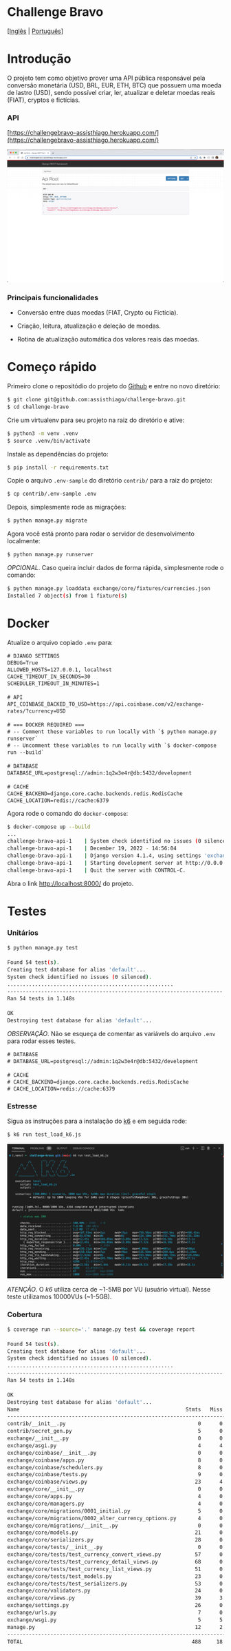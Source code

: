 # Challenge Bravo
[[Inglês](README.md) | [Português](README.pt.md)]

# Introdução
O projeto tem como objetivo prover uma API pública responsável pela conversão monetária (USD, BRL, EUR, ETH, BTC) que possuem uma moeda de lastro (USD), sendo possível criar, ler, atualizar e deletar moedas reais (FIAT), cryptos e fictícias.

### API
[https://challengebravo-assisthiago.herokuapp.com/](https://challengebravo-assisthiago.herokuapp.com/)

![Default home view](screen-shot_api-home.png?raw=True "API Home")

### Principais funcionalidades
* Conversão entre duas moedas (FIAT, Crypto ou Fictícia).

* Criação, leitura, atualização e deleção de moedas.

* Rotina de atualização automática dos valores reais das moedas.

# Começo rápido
Primeiro clone o repositódio do projeto do [Github](https://github.com/assisthiago/challenge-bravo) e entre no novo diretório:
```bash
$ git clone git@github.com:assisthiago/challenge-bravo.git
$ cd challenge-bravo
```

Crie um virtualenv para seu projeto na raiz do diretório e ative:
```bash
$ python3 -m venv .venv
$ source .venv/bin/activate
```

Instale as dependências do projeto:
```bash
$ pip install -r requirements.txt
```

Copie o arquivo `.env-sample` do diretório `contrib/` para a raiz do projeto:
```bash
$ cp contrib/.env-sample .env
```

Depois, simplesmente rode as migrações:
```bash
$ python manage.py migrate
```

Agora você está pronto para rodar o servidor de desenvolvimento localmente:
```bash
$ python manage.py runserver
```

_OPCIONAL_. Caso queira incluir dados de forma rápida, simplesmente rode o comando:
```bash
$ python manage.py loaddata exchange/core/fixtures/currencies.json
Installed 7 object(s) from 1 fixture(s)
```

# Docker

Atualize o arquivo copiado `.env` para:
```
# DJANGO SETTINGS
DEBUG=True
ALLOWED_HOSTS=127.0.0.1, localhost
CACHE_TIMEOUT_IN_SECONDS=30
SCHEDULER_TIMEOUT_IN_MINUTES=1

# API
API_COINBASE_BACKED_TO_USD=https://api.coinbase.com/v2/exchange-rates/?currency=USD

# === DOCKER REQUIRED ===
# -- Comment these variables to run locally with `$ python manage.py runserver`
# -- Uncomment these variables to run locally with `$ docker-compose run --build`

# DATABASE
DATABASE_URL=postgresql://admin:1q2w3e4r@db:5432/development

# CACHE
CACHE_BACKEND=django.core.cache.backends.redis.RedisCache
CACHE_LOCATION=redis://cache:6379
```

Agora rode o comando do `docker-compose`:
```bash
$ docker-compose up --build
...
challenge-bravo-api-1    | System check identified no issues (0 silenced).
challenge-bravo-api-1    | December 19, 2022 - 14:56:04
challenge-bravo-api-1    | Django version 4.1.4, using settings 'exchange.settings'
challenge-bravo-api-1    | Starting development server at http://0.0.0.0:8000/
challenge-bravo-api-1    | Quit the server with CONTROL-C.
```

Abra o link [http://localhost:8000/](http://localhost:8000/) do projeto.

# Testes

### Unitários
```bash
$ python manage.py test

Found 54 test(s).
Creating test database for alias 'default'...
System check identified no issues (0 silenced).
......................................................
----------------------------------------------------------------------
Ran 54 tests in 1.148s

OK
Destroying test database for alias 'default'...
```

_OBSERVAÇÃO_. Não se esqueça de comentar as variávels do arquivo `.env` para rodar esses testes.
```
# DATABASE
# DATABASE_URL=postgresql://admin:1q2w3e4r@db:5432/development

# CACHE
# CACHE_BACKEND=django.core.cache.backends.redis.RedisCache
# CACHE_LOCATION=redis://cache:6379
```

### Estresse
Sigua as instruções para a instalação do [k6](https://k6.io/) e em seguida rode:
```bash
$ k6 run test_load_k6.js
```

![Default test-load view](screen-shot_test-load.png?raw=True "Test load")

_ATENÇÃO_. O _k6_ utiliza cerca de ~1-5MB por VU (usuário virtual). Nesse teste utilizamos 10000VUs (~1-5GB).


### Cobertura
```bash
$ coverage run --source='.' manage.py test && coverage report

Found 54 test(s).
Creating test database for alias 'default'...
System check identified no issues (0 silenced).
......................................................
----------------------------------------------------------------------
Ran 54 tests in 1.148s

OK
Destroying test database for alias 'default'...
Name                                                      Stmts   Miss  Cover
-----------------------------------------------------------------------------
contrib/__init__.py                                           0      0   100%
contrib/secret_gen.py                                         5      0   100%
exchange/__init__.py                                          0      0   100%
exchange/asgi.py                                              4      4     0%
exchange/coinbase/__init__.py                                 0      0   100%
exchange/coinbase/apps.py                                     8      0   100%
exchange/coinbase/schedulers.py                               8      0   100%
exchange/coinbase/tests.py                                    9      0   100%
exchange/coinbase/views.py                                   23      4    83%
exchange/core/__init__.py                                     0      0   100%
exchange/core/apps.py                                         4      0   100%
exchange/core/managers.py                                     4      0   100%
exchange/core/migrations/0001_initial.py                      5      0   100%
exchange/core/migrations/0002_alter_currency_options.py       4      0   100%
exchange/core/migrations/__init__.py                          0      0   100%
exchange/core/models.py                                      21      0   100%
exchange/core/serializers.py                                 28      0   100%
exchange/core/tests/__init__.py                               0      0   100%
exchange/core/tests/test_currency_convert_views.py           57      0   100%
exchange/core/tests/test_currency_detail_views.py            68      0   100%
exchange/core/tests/test_currency_list_views.py              51      0   100%
exchange/core/tests/test_models.py                           23      0   100%
exchange/core/tests/test_serializers.py                      53      0   100%
exchange/core/validators.py                                  24      0   100%
exchange/core/views.py                                       39      3    92%
exchange/settings.py                                         26      0   100%
exchange/urls.py                                              7      0   100%
exchange/wsgi.py                                              5      5     0%
manage.py                                                    12      2    83%
-----------------------------------------------------------------------------
TOTAL                                                       488     18    96%
```
